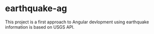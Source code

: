 # earthquake-ag
This project is a first approach to Angular devlopment using earthquake information is based on USGS API.
